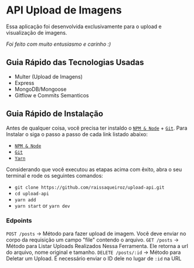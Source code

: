 # API Upload de Imagens

Essa aplicação foi desenvolvida exclusivamente para o upload e visualização de imagens.

_Foi feito com muito entusiasmo e carinho :)_

## Guia Rápido das Tecnologias Usadas

<ul>
  <li>Multer (Upload de Imagens)</li>
  <li>Express</li>
  <li>MongoDB/Mongoose</li>
  <li>Gitflow e Commits Semanticos</li>
 </ul>

## Guia Rápido de Instalação

Antes de qualquer coisa, você precisa ter instaldo o [`NPM & Node`](https://nodejs.org/en/) + [`Git`](https://git-scm.com/). Para Instalar o  siga o passo a passo de cada link listado abaixo:

- [`NPM & Node`](https://nodejs.org/en/)
- [`Git`](https://git-scm.com/)
- [`Yarn`](https://yarnpkg.com/)

Considerando que você executou as etapas acima com êxito, abra o seu terminal e rode os seguintes comandos:   

- `git clone https://github.com/raissaqueiroz/upload-api.git` 
- `cd upload-api` 
- `yarn add`
- `yarn start` or `yarn dev` 


### Edpoints


`POST /posts` -> Método para fazer upload de imagem. Você deve enviar no corpo da requisição um campo "file" contendo o arquivo. 
`GET /posts` -> Método para Listar Uploads Realizados Nessa Ferramenta. Ele retorna a url do arquivo, nome original e tamanho.
`DELETE /posts/:id` -> Método para Deletar um Upload. É necessário enviar o ID dele no lugar de `:id` na URL